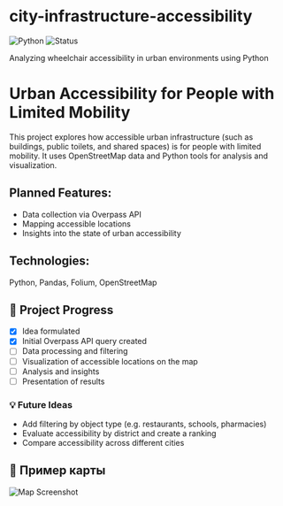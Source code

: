 # city-infrastructure-accessibility
![Python](https://img.shields.io/badge/Python-3.10-blue)
![Status](https://img.shields.io/badge/Status-In%20Progress-yellow)

Analyzing wheelchair accessibility in urban environments using Python

# Urban Accessibility for People with Limited Mobility

This project explores how accessible urban infrastructure (such as buildings, public toilets, and shared spaces) is for people with limited mobility. It uses OpenStreetMap data and Python tools for analysis and visualization.

## Planned Features:
- Data collection via Overpass API
- Mapping accessible locations
- Insights into the state of urban accessibility

## Technologies:
Python, Pandas, Folium, OpenStreetMap

## 🚧 Project Progress

- [x] Idea formulated  
- [x] Initial Overpass API query created  
- [ ] Data processing and filtering  
- [ ] Visualization of accessible locations on the map  
- [ ] Analysis and insights  
- [ ] Presentation of results  

### 💡 Future Ideas

- Add filtering by object type (e.g. restaurants, schools, pharmacies)
- Evaluate accessibility by district and create a ranking
- Compare accessibility across different cities

## 📌 Пример карты
![Map Screenshot](./screenshots/map_example.png)
